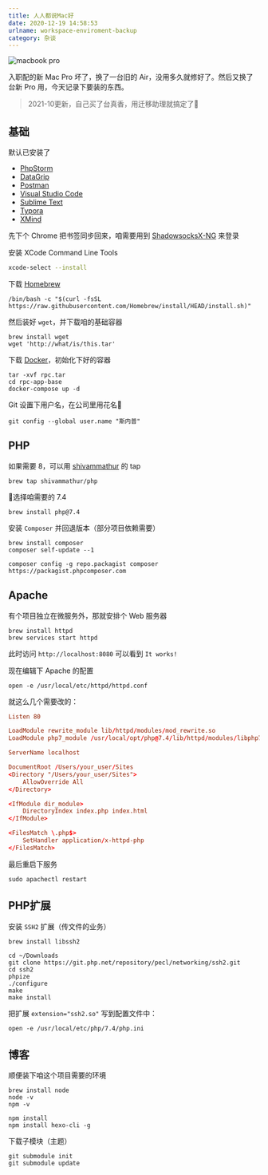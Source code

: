 ```yaml
---
title: 人人都说Mac好
date: 2020-12-19 14:58:53
urlname: workspace-enviroment-backup
category: 杂谈
---
```


![macbook pro](https://i.imgtg.com/2022/08/24/K3BXY.png)

<!-- more -->

入职配的新 Mac Pro 坏了，换了一台旧的 Air，没用多久就修好了。然后又换了台新 Pro 用，今天记录下要装的东西。

> 2021-10更新，自己买了台真香，用迁移助理就搞定了🥶

## 基础

默认已安装了

- [PhpStorm](https://www.jetbrains.com/phpstorm/download/)
- [DataGrip](https://www.jetbrains.com/datagrip/download/)
- [Postman](https://www.postman.com/downloads/)
- [Visual Studio Code](https://code.visualstudio.com/)
- [Sublime Text](https://www.sublimetext.com/)
- [Typora](https://typora.io/)
- [XMind](https://www.xmind.cn/)

先下个 Chrome 把书签同步回来，咱需要用到 [ShadowsocksX-NG](https://github.com/shadowsocks/ShadowsocksX-NG) 来登录

安装 XCode Command Line Tools

```bash
xcode-select --install
```

下载 [Homebrew](https://brew.sh/)

```
/bin/bash -c "$(curl -fsSL https://raw.githubusercontent.com/Homebrew/install/HEAD/install.sh)"
```

然后装好 `wget`，并下载咱的基础容器

```
brew install wget
wget 'http://what/is/this.tar'
```

下载 [Docker](https://www.docker.com/products/docker-desktop)，初始化下好的容器

```
tar -xvf rpc.tar
cd rpc-app-base
docker-compose up -d
```

Git 设置下用户名，在公司里用花名🤣

```
git config --global user.name "斯内普"
```

## PHP

如果需要 8，可以用 [shivammathur](https://github.com/shivammathur/homebrew-php) 的 tap

```
brew tap shivammathur/php
```

选择咱需要的 7.4

```
brew install php@7.4
```

安装 `Composer` 并回退版本（部分项目依赖需要）

```
brew install composer
composer self-update --1

composer config -g repo.packagist composer https://packagist.phpcomposer.com
```

## Apache

有个项目独立在微服务外，那就安排个 Web 服务器

```
brew install httpd
brew services start httpd
```

此时访问 `http://localhost:8080` 可以看到 `It works!`

现在编辑下 Apache 的配置

```
open -e /usr/local/etc/httpd/httpd.conf
```

就这么几个需要改的：

```conf
Listen 80

LoadModule rewrite_module lib/httpd/modules/mod_rewrite.so
LoadModule php7_module /usr/local/opt/php@7.4/lib/httpd/modules/libphp7.so

ServerName localhost

DocumentRoot /Users/your_user/Sites
<Directory "/Users/your_user/Sites">
    AllowOverride All
</Directory>

<IfModule dir_module>
    DirectoryIndex index.php index.html
</IfModule>

<FilesMatch \.php$>
    SetHandler application/x-httpd-php
</FilesMatch>
```

最后重启下服务

```
sudo apachectl restart
```

## PHP扩展

安装 `SSH2` 扩展（传文件的业务）

```
brew install libssh2

cd ~/Downloads
git clone https://git.php.net/repository/pecl/networking/ssh2.git
cd ssh2
phpize
./configure
make
make install
```

把扩展 `extension="ssh2.so"` 写到配置文件中：

```
open -e /usr/local/etc/php/7.4/php.ini
```

## 博客

顺便装下咱这个项目需要的环境

```
brew install node
node -v
npm -v

npm install
npm install hexo-cli -g
```

下载子模块（主题）

```
git submodule init
git submodule update
```

